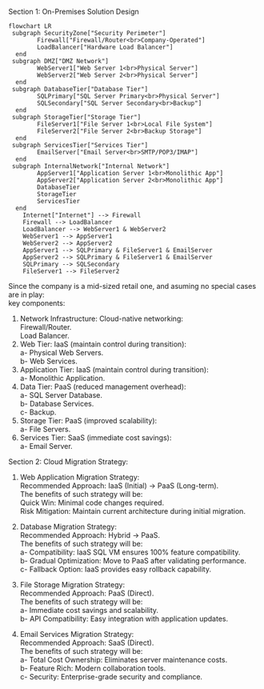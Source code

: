 Section 1: On-Premises Solution Design


```mermaid
flowchart LR
 subgraph SecurityZone["Security Perimeter"]
        Firewall["Firewall/Router<br>Company-Operated"]
        LoadBalancer["Hardware Load Balancer"]
  end
 subgraph DMZ["DMZ Network"]
        WebServer1["Web Server 1<br>Physical Server"]
        WebServer2["Web Server 2<br>Physical Server"]
  end
 subgraph DatabaseTier["Database Tier"]
        SQLPrimary["SQL Server Primary<br>Physical Server"]
        SQLSecondary["SQL Server Secondary<br>Backup"]
  end
 subgraph StorageTier["Storage Tier"]
        FileServer1["File Server 1<br>Local File System"]
        FileServer2["File Server 2<br>Backup Storage"]
  end
 subgraph ServicesTier["Services Tier"]
        EmailServer["Email Server<br>SMTP/POP3/IMAP"]
  end
 subgraph InternalNetwork["Internal Network"]
        AppServer1["Application Server 1<br>Monolithic App"]
        AppServer2["Application Server 2<br>Monolithic App"]
        DatabaseTier
        StorageTier
        ServicesTier
  end
    Internet["Internet"] --> Firewall
    Firewall --> LoadBalancer
    LoadBalancer --> WebServer1 & WebServer2
    WebServer1 --> AppServer1
    WebServer2 --> AppServer2
    AppServer1 --> SQLPrimary & FileServer1 & EmailServer
    AppServer2 --> SQLPrimary & FileServer1 & EmailServer
    SQLPrimary --> SQLSecondary
    FileServer1 --> FileServer2

```
Since the company is a mid-sized retail one, and asuming no special cases are in play: <br>
key components: <br>
1. Network Infrastructure: Cloud-native networking: <br>
   Firewall/Router. <br>
   Load Balancer.  <br>
2. Web Tier: IaaS (maintain control during transition): <br>
a-   Physical Web Servers. <br>
b-   Web Services. <br>
3. Application Tier: IaaS (maintain control during transition): <br>
a-   Monolithic Application. <br>
4. Data Tier: PaaS (reduced management overhead): <br>
a-   SQL Server Database. <br>
b-   Database Services. <br>
c-   Backup. <br>
5. Storage Tier: PaaS (improved scalability): <br>
a-    File Servers. <br>
6. Services Tier: SaaS (immediate cost savings): <br>
a-    Email Server. <br>

    

Section 2: Cloud Migration Strategy: <br>

1. Web Application Migration Strategy: <br>
Recommended Approach: IaaS (Initial) → PaaS (Long-term). <br>
The benefits of such strategy will be: <br>
Quick Win: Minimal code changes required. <br>
Risk Mitigation: Maintain current architecture during initial migration. <br>

2. Database Migration Strategy: <br>
Recommended Approach: Hybrid → PaaS. <br>
The benefits of such strategy will be: <br>
a- Compatibility: IaaS SQL VM ensures 100% feature compatibility. <br>
b- Gradual Optimization: Move to PaaS after validating performance. <br>
c- Fallback Option: IaaS provides easy rollback capability. <br>

3. File Storage Migration Strategy: <br>
Recommended Approach: PaaS (Direct). <br>
The benefits of such strategy will be: <br>
a- Immediate cost savings and scalability. <br>
b- API Compatibility: Easy integration with application updates. <br>

4. Email Services Migration Strategy: <br>
Recommended Approach: SaaS (Direct). <br>
The benefits of such strategy will be: <br>
a- Total Cost Ownership: Eliminates server maintenance costs. <br>
b- Feature Rich: Modern collaboration tools. <br>
c- Security: Enterprise-grade security and compliance. <br>








